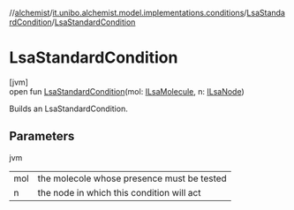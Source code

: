 //[alchemist](../../../index.md)/[it.unibo.alchemist.model.implementations.conditions](../index.md)/[LsaStandardCondition](index.md)/[LsaStandardCondition](-lsa-standard-condition.md)

# LsaStandardCondition

[jvm]\
open fun [LsaStandardCondition](-lsa-standard-condition.md)(mol: [ILsaMolecule](../../it.unibo.alchemist.model.interfaces/-i-lsa-molecule/index.md), n: [ILsaNode](../../it.unibo.alchemist.model.interfaces/-i-lsa-node/index.md))

Builds an LsaStandardCondition.

## Parameters

jvm

| | |
|---|---|
| mol | the molecole whose presence must be tested |
| n | the node in which this condition will act |
